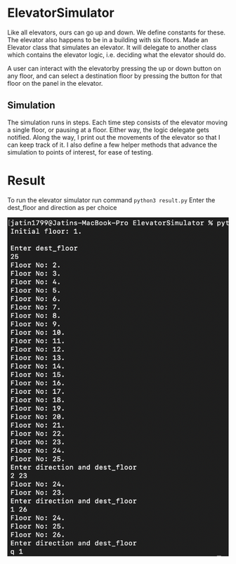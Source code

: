# ElevatorSimulator

Like all elevators, ours can go up and down. We define constants for these. The elevator also happens to be in a building with six floors.
Made an Elevator class that simulates an elevator. It will delegate to another class which contains the elevator logic, i.e. deciding what the elevator should do.

A user can interact with the elevatorby pressing the up or down button on any floor, and can select a destination floor by pressing the button for that floor on the panel in the elevator.

## Simulation
The simulation runs in steps. Each time step consists of the elevator moving a single floor, or pausing at a floor. Either way, the logic delegate gets notified. Along the way, I print out the movements of the elevator so that I can keep track of it. I also define a few helper methods that advance the simulation to points of interest, for ease of testing.

# Result
To run the elevator simulator run command 
`python3 result.py`
Enter the dest_floor and direction as per choice



![result](result.png)
